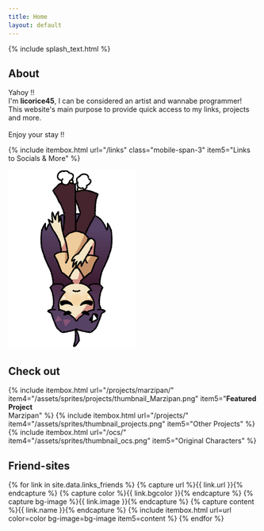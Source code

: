 ```yaml
---
title: Home
layout: default
---
```

{% include splash_text.html %}

## About

<div class="grid-container-3">
<div class="card mobile-span-3">
	<p>Yahoy !!<br>
	I'm <b>licorice45</b>, I can be considered an artist and wannabe programmer!<br>
	This website's main purpose to provide quick access to my links, projects and more.<br>
	<br>
	Enjoy your stay !!</p>
</div>

{% include itembox.html url="/links" class="mobile-span-3" item5="Links to Socials & More" %}

<div class="mobile-hide" style="grid-column: 3; grid-row: 1 / span 2; margin: auto;">
	<img src="/assets/sprites/licorice_fall.png">
</div>
</div>

## Check out
<div class="grid-container-3">
	{% include itembox.html url="/projects/marzipan/" item4="/assets/sprites/projects/thumbnail_Marzipan.png" item5="<b>Featured Project</b><br>Marzipan" %}
	{% include itembox.html url="/projects/" item4="/assets/sprites/thumbnail_projects.png" item5="Other Projects" %}
	{% include itembox.html url="/ocs/" item4="/assets/sprites/thumbnail_ocs.png" item5="Original Characters" %}
</div>


## Friend-sites
<div class="grid-container-2">
	{% for link in site.data.links_friends %}
		{% capture url %}{{ link.url }}{% endcapture %} {% capture color %}{{ link.bgcolor }}{% endcapture %} {% capture bg-image %}{{ link.image }}{% endcapture %} {% capture content %}{{ link.name }}{% endcapture %}
		{% include itembox.html url=url color=color bg-image=bg-image item5=content %}
	{% endfor %}
</div>
